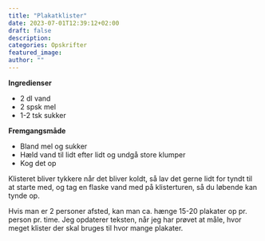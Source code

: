 ```yaml
---
title: "Plakatklister"
date: 2023-07-01T12:39:12+02:00
draft: false
description:
categories: Opskrifter
featured_image:
author: ""
---
```


**Ingredienser**

- 2 dl vand
- 2 spsk mel
- 1-2 tsk sukker

**Fremgangsmåde**

- Bland mel og sukker
- Hæld vand til lidt efter lidt og undgå store klumper
- Kog det op

Klisteret bliver tykkere når det bliver koldt, så lav det gerne lidt for tyndt til at starte med, og tag en flaske vand med på klisterturen, så du løbende kan tynde op.

Hvis man er 2 personer afsted, kan man ca. hænge 15-20 plakater op pr. person pr. time. Jeg opdaterer teksten, når jeg har prøvet at måle, hvor meget klister der skal bruges til hvor mange plakater.